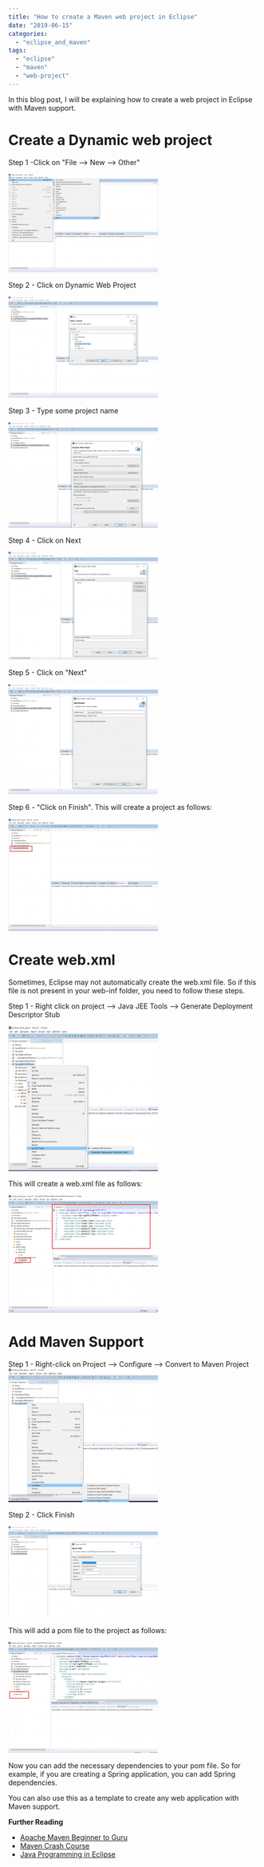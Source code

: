```yaml
---
title: "How to create a Maven web project in Eclipse"
date: "2019-06-15"
categories: 
  - "eclipse_and_maven"
tags: 
  - "eclipse"
  - "maven"
  - "web-project"
---
```


In this blog post, I will be explaining how to create a web project in Eclipse with Maven support.

# Create a Dynamic web project

Step 1 -Click on "File --> New --> Other"

[![](images/1-1-300x198.png)](images/1-1.png)

Step 2 - Click on Dynamic Web Project

[![](images/2-1-300x204.png)](images/2-1.png)

Step 3 - Type some project name

[![](images/3-1-300x212.png)](images/3-1.png)

Step 4 - Click on Next

[![](images/4-1-300x217.png)](images/4-1.png)

Step 5 - Click on "Next"

[![](images/5-1-300x222.png)](images/5-1.png)

Step 6 - "Click on Finish". This will create a project as follows:

[![](images/6-1-300x225.png)](images/6-1.png)

# Create web.xml

Sometimes, Eclipse may not automatically create the web.xml file. So if this file is not present in your web-inf folder, you need to follow these steps.

Step 1 - Right click on project --> Java JEE Tools --> Generate Deployment Descriptor Stub

[![](images/w1-300x291.png)](images/w1.png)

This will create a web.xml file as follows:

[![](images/w2-300x236.png)](images/w2.png)

# Add Maven Support

Step 1 - Right-click on Project --> Configure --> Convert to Maven Project![](images/m1-300x268.png)

Step 2 - Click Finish

![](images/m2-300x184.png)

This will add a pom file to the project as follows:

![](images/m3-300x223.png)

Now you can add the necessary dependencies to your pom file. So for example, if you are creating a Spring application, you can add Spring dependencies.

You can also use this as a template to create any web application with Maven support.

**Further Reading**

- [Apache Maven Beginner to Guru](https://click.linksynergy.com/deeplink?id=MnzIZAZNE5Y&mid=39197&murl=https%3A%2F%2Fwww.udemy.com%2Fcourse%2Fapache-maven-beginner-to-guru%2F)
- [Maven Crash Course](https://click.linksynergy.com/deeplink?id=MnzIZAZNE5Y&mid=39197&murl=https%3A%2F%2Fwww.udemy.com%2Fcourse%2Fmavencrashcourse%2F)
- [Java Programming in Eclipse](https://click.linksynergy.com/deeplink?id=MnzIZAZNE5Y&mid=39197&murl=https%3A%2F%2Fwww.udemy.com%2Fcourse%2Feclipse-the-basic-java-programming-course%2F)
